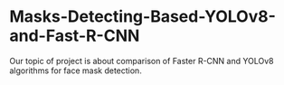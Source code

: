 # Masks-Detecting-Based-YOLOv8-and-Fast-R-CNN
Our topic of project is about comparison of Faster R-CNN and YOLOv8 algorithms for face mask detection. 
